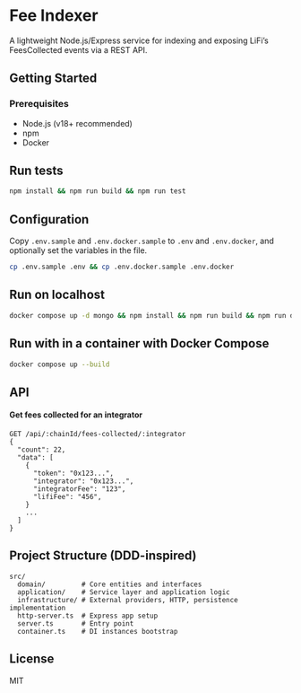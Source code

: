 # Fee Indexer

A lightweight Node.js/Express service for indexing and exposing LiFi’s FeesCollected events via a REST API.

## Getting Started

### Prerequisites

- Node.js (v18+ recommended)
- npm
- Docker

## Run tests

```bash
npm install && npm run build && npm run test
```

## Configuration

Copy `.env.sample` and `.env.docker.sample` to `.env` and `.env.docker`, and optionally set the variables in the file.

```bash
cp .env.sample .env && cp .env.docker.sample .env.docker
```

## Run on localhost

```bash
docker compose up -d mongo && npm install && npm run build && npm run dev
```

## Run with in a container with Docker Compose

```bash
docker compose up --build
```

## API

#### Get fees collected for an integrator

```http
GET /api/:chainId/fees-collected/:integrator
{
  "count": 22,
  "data": [
    {
      "token": "0x123...",
      "integrator": "0x123...",
      "integratorFee": "123",
      "lifiFee": "456",
    }
    ...
  ]
}
```

## Project Structure (DDD-inspired)

```
src/
  domain/         # Core entities and interfaces
  application/    # Service layer and application logic
  infrastructure/ # External providers, HTTP, persistence implementation
  http-server.ts  # Express app setup
  server.ts       # Entry point
  container.ts    # DI instances bootstrap
```

## License

MIT
